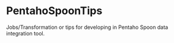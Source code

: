 # PentahoSpoonTips
Jobs/Transformation or tips for developing in Pentaho Spoon data integration tool.

